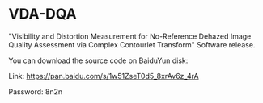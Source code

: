 # VDA-DQA
"Visibility and Distortion Measurement for No-Reference Dehazed Image Quality Assessment via  Complex Contourlet Transform" Software release.

You can download the source code on BaiduYun disk:

Link: https://pan.baidu.com/s/1w51ZseT0d5_8xrAv6z_4rA

Password: 8n2n
